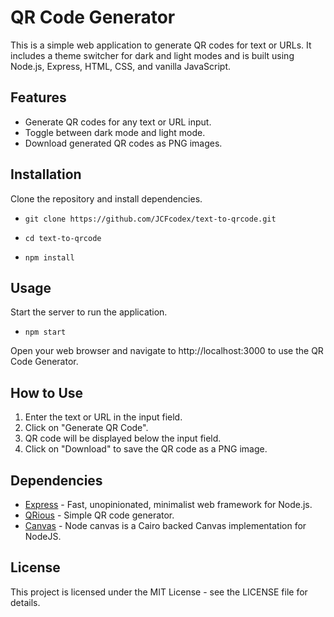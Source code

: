 # QR Code Generator

This is a simple web application to generate QR codes for text or URLs. It includes a theme switcher for dark and light modes and is built using Node.js, Express, HTML, CSS, and vanilla JavaScript.

## Features

- Generate QR codes for any text or URL input.
- Toggle between dark mode and light mode.
- Download generated QR codes as PNG images.

## Installation

Clone the repository and install dependencies.

- ` git clone https://github.com/JCFcodex/text-to-qrcode.git `

- ` cd text-to-qrcode `

- ` npm install `

## Usage

Start the server to run the application.

- ` npm start `

Open your web browser and navigate to http://localhost:3000 to use the QR Code Generator.

## How to Use

1.  Enter the text or URL in the input field.
2.  Click on "Generate QR Code".
3.  QR code will be displayed below the input field.
4.  Click on "Download" to save the QR code as a PNG image.

## Dependencies

- [Express](https://expressjs.com/) - Fast, unopinionated, minimalist web framework for Node.js.
- [QRious](https://github.com/neocotic/qrious) - Simple QR code generator.
- [Canvas](https://github.com/Automattic/node-canvas) - Node canvas is a Cairo backed Canvas implementation for NodeJS.

## License

This project is licensed under the MIT License - see the LICENSE file for details.
